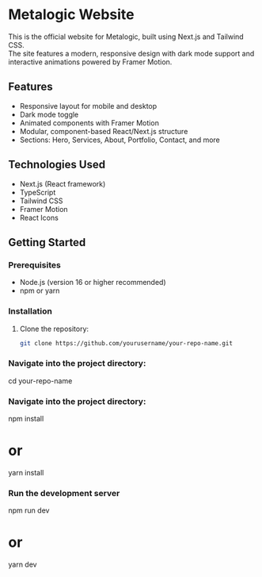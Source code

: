# Metalogic Website

This is the official website for Metalogic, built using Next.js and Tailwind CSS.  
The site features a modern, responsive design with dark mode support and interactive animations powered by Framer Motion.

## Features

- Responsive layout for mobile and desktop  
- Dark mode toggle  
- Animated components with Framer Motion  
- Modular, component-based React/Next.js structure  
- Sections: Hero, Services, About, Portfolio, Contact, and more

## Technologies Used

- Next.js (React framework)  
- TypeScript  
- Tailwind CSS  
- Framer Motion  
- React Icons  

## Getting Started

### Prerequisites

- Node.js (version 16 or higher recommended)  
- npm or yarn  

### Installation

1. Clone the repository:  
   ```bash
   git clone https://github.com/yourusername/your-repo-name.git

### Navigate into the project directory:
cd your-repo-name

### Navigate into the project directory:
npm install
# or
yarn install


### Run the development server
npm run dev
# or
yarn dev
